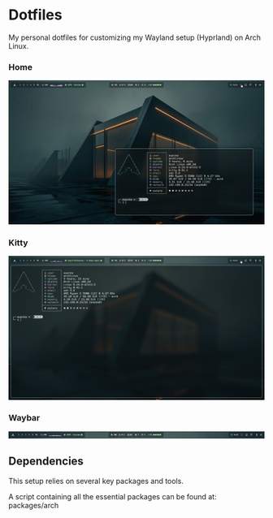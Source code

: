 # Dotfiles

My personal dotfiles for customizing my Wayland setup (Hyprland) on Arch Linux.  

### Home
![home](assets/screenshot-2025-05-02_14-21-23.png)

### Kitty
![kitty](assets/screenshot-2025-05-02_14-27-12.png)

### Waybar
![waybar](assets/screenshot-2025-05-02_14-21-28.png)

<!-- ### Wlogout
![wlogout](assets/logout.png.png) -->


## Dependencies

This setup relies on several key packages and tools.

A script containing all the essential packages can be found at: packages/arch